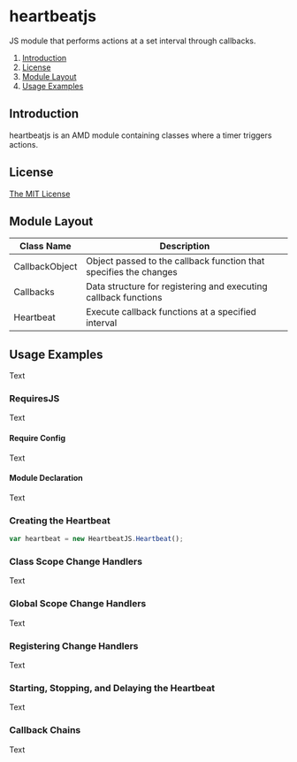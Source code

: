 heartbeatjs
===========

JS module that performs actions at a set interval through callbacks.

1. [Introduction](#introduction)
2. [License](#license)
3. [Module Layout](#modulelayout)
4. [Usage Examples](#usageexamples)
 
Introduction
------------
heartbeatjs is an AMD module containing classes where a timer triggers actions.

License
-------
[The MIT License](http://opensource.org/licenses/MIT)

Module Layout
-------------
| Class Name     | Description                                                       |
| -------------- | ----------------------------------------------------------------- |
| CallbackObject | Object passed to the callback function that specifies the changes |
| Callbacks      | Data structure for registering and executing callback functions   |
| Heartbeat      | Execute callback functions at a specified interval                |

Usage Examples
--------------
Text

### RequiresJS ###
Text

#### Require Config ###
Text

#### Module Declaration ###
Text

### Creating the Heartbeat ###
```javascript
var heartbeat = new HeartbeatJS.Heartbeat();
```

### Class Scope Change Handlers ###
Text

### Global Scope Change Handlers ###
Text

### Registering Change Handlers ###
Text

### Starting, Stopping, and Delaying the Heartbeat ###
Text

### Callback Chains ###
Text
